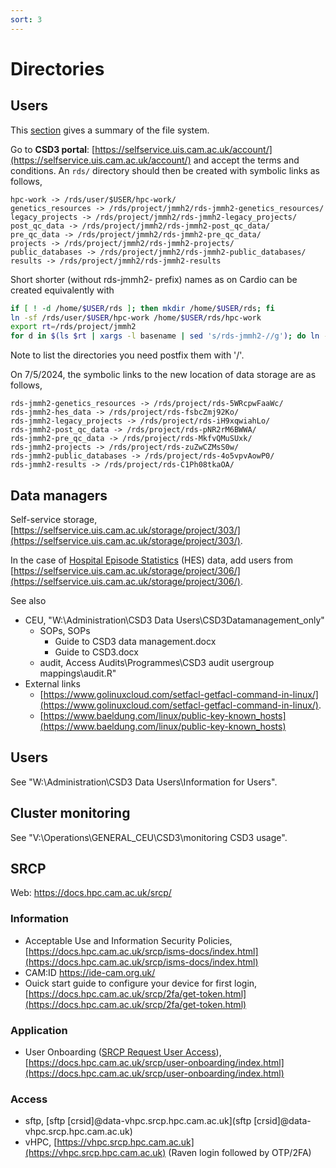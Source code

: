 ```yaml
---
sort: 3
---
```


# Directories

## Users

This [section](https://docs.hpc.cam.ac.uk/hpc/user-guide/io_management.html#summary-of-available-filesystems) gives a summary of the file system.

Go to **CSD3 portal**: [https://selfservice.uis.cam.ac.uk/account/](https://selfservice.uis.cam.ac.uk/account/) and accept the terms and conditions. An `rds/` directory should then be created with symbolic links as follows,

```
hpc-work -> /rds/user/$USER/hpc-work/
genetics_resources -> /rds/project/jmmh2/rds-jmmh2-genetics_resources/
legacy_projects -> /rds/project/jmmh2/rds-jmmh2-legacy_projects/
post_qc_data -> /rds/project/jmmh2/rds-jmmh2-post_qc_data/
pre_qc_data -> /rds/project/jmmh2/rds-jmmh2-pre_qc_data/
projects -> /rds/project/jmmh2/rds-jmmh2-projects/
public_databases -> /rds/project/jmmh2/rds-jmmh2-public_databases/
results -> /rds/project/jmmh2/rds-jmmh2-results
```

Short shorter (without rds-jmmh2- prefix) names as on Cardio can be created equivalently with

```bash
if [ ! -d /home/$USER/rds ]; then mkdir /home/$USER/rds; fi
ln -sf /rds/user/$USER/hpc-work /home/$USER/rds/hpc-work
export rt=/rds/project/jmmh2
for d in $(ls $rt | xargs -l basename | sed 's/rds-jmmh2-//g'); do ln -sf $rt/rds-jmmh2-$d /home/$USER/rds/$d; done
```

Note to list the directories you need postfix them with '/'.

On 7/5/2024, the symbolic links to the new location of data storage are as follows,

```
rds-jmmh2-genetics_resources -> /rds/project/rds-5WRcpwFaaWc/
rds-jmmh2-hes_data -> /rds/project/rds-fsbcZmj92Ko/
rds-jmmh2-legacy_projects -> /rds/project/rds-iH9xqwiahLo/
rds-jmmh2-post_qc_data -> /rds/project/rds-pNR2rM6BWWA/
rds-jmmh2-pre_qc_data -> /rds/project/rds-MkfvQMuSUxk/
rds-jmmh2-projects -> /rds/project/rds-zuZwCZMsS0w/
rds-jmmh2-public_databases -> /rds/project/rds-4o5vpvAowP0/
rds-jmmh2-results -> /rds/project/rds-C1Ph08tkaOA/
```

## Data managers

Self-service storage, [https://selfservice.uis.cam.ac.uk/storage/project/303/](https://selfservice.uis.cam.ac.uk/storage/project/303/).

In the case of [Hospital Episode Statistics](https://digital.nhs.uk/data-and-information/data-tools-and-services/data-services/hospital-episode-statistics) (HES) data, add users from [https://selfservice.uis.cam.ac.uk/storage/project/306/](https://selfservice.uis.cam.ac.uk/storage/project/306/).

See also

- CEU, "W:\Administration\CSD3 Data Users\CSD3Datamanagement_only"
  - SOPs, SOPs
    - Guide to CSD3 data management.docx
    - Guide to CSD3.docx
  - audit, Access Audits\Programmes\CSD3 audit usergroup mappings\audit.R"
- External links
  - [https://www.golinuxcloud.com/setfacl-getfacl-command-in-linux/](https://www.golinuxcloud.com/setfacl-getfacl-command-in-linux/).
  - [https://www.baeldung.com/linux/public-key-known_hosts](https://www.baeldung.com/linux/public-key-known_hosts)

## Users

See "W:\Administration\CSD3 Data Users\Information for Users".

## Cluster monitoring

See "V:\Operations\GENERAL_CEU\CSD3\monitoring CSD3 usage".

## SRCP

Web: <https://docs.hpc.cam.ac.uk/srcp/>

### Information

- Acceptable Use and Information Security Policies, [https://docs.hpc.cam.ac.uk/srcp/isms-docs/index.html](https://docs.hpc.cam.ac.uk/srcp/isms-docs/index.html)
- CAM:ID <https://ide-cam.org.uk/>
- Ouick start guide to configure your device for first login, [https://docs.hpc.cam.ac.uk/srcp/2fa/get-token.html](https://docs.hpc.cam.ac.uk/srcp/2fa/get-token.html)

### Application

- User Onboarding ([SRCP Request User Access](https://www.hpc.cam.ac.uk/srcp-request-user-access)), [https://docs.hpc.cam.ac.uk/srcp/user-onboarding/index.html](https://docs.hpc.cam.ac.uk/srcp/user-onboarding/index.html)

### Access

- sftp, [sftp [crsid]@data-vhpc.srcp.hpc.cam.ac.uk](sftp [crsid]@data-vhpc.srcp.hpc.cam.ac.uk)
- vHPC, [https://vhpc.srcp.hpc.cam.ac.uk](https://vhpc.srcp.hpc.cam.ac.uk) (Raven login followed by OTP/2FA)
